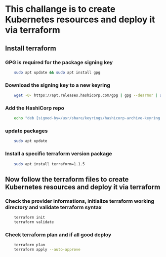 # This challange is to create Kubernetes resources and deploy it via terraform


## Install terraform

### GPG is required for the package signing key

```sh
    sudo apt update && sudo apt install gpg
```

### Download the signing key to a new keyring

```sh
    wget -O- https://apt.releases.hashicorp.com/gpg | gpg --dearmor | sudo tee /usr/share/keyrings/hashicorp-archive-keyring.gpg
```
 ### Add the HashiCorp repo

```sh
    echo "deb [signed-by=/usr/share/keyrings/hashicorp-archive-keyring.gpg] https://apt.releases.hashicorp.com $(lsb_release -cs) main" | sudo tee /etc/apt/sources.list.d/hashicorp.list
```

### update packages

```sh
    sudo apt update 
```

### Install a specific terraform version package

```sh
    sudo apt install terraform=1.1.5
```

## Now follow the terraform files to create Kubernetes resources and deploy it via terraform


### Check the provider informations, initialize terraform working directory and validate terraform syntax

```sh
    terraform init
    terraform validate
```

### Check terraform plan and if all good deploy

```sh
    terraform plan
    terraform apply --auto-approve
```